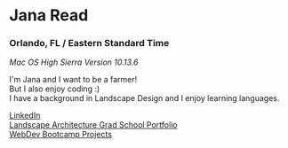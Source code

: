 # Jana Read
### Orlando, FL / Eastern Standard Time
*Mac OS High Sierra Version 10.13.6*

I'm Jana and I want to be a farmer!  
But I also enjoy coding :)  
I have a background in Landscape Design and I enjoy learning languages.  

[LinkedIn](https://www.linkedin.com/in/janaread/)  
[Landscape Architecture Grad School Portfolio](https://janaread.design/index.html)  
[WebDev Bootcamp Projects](https://docs.google.com/presentation/d/1aeknPN53wiuRrzJfEzI81fNCZEZfkRh13jrzrbdNrv8/edit?usp=sharing)
